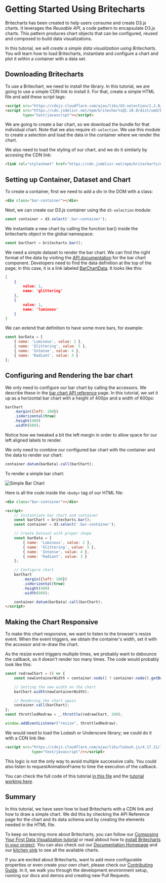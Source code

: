 # Getting Started Using Britecharts
Britecharts has been created to help users consume and create D3.js charts. It leverages the *Reusable API*, a code pattern to encapsulate D3.js charts. This pattern produces chart objects that can be configured, reused and composed to build data visualizations.

In this tutorial, we will *create a simple data visualization using Britecharts*. You will learn how to load Britecharts, instantiate and configure a chart and plot it within a container with a data set.

## Downloading Britecharts
To use a Britechart, we need to install the library. In this tutorial, we are going to use a simple CDN link to install it. For that, create a simple HTML file and add these script tags:

```html
<script src="https://cdnjs.cloudflare.com/ajax/libs/d3-selection/1.2.0/d3-selection.js"></script>
<script src="https://cdn.jsdelivr.net/npm/britecharts@2.10.0/dist/umd/bar.min.js"
        type="text/javascript"></script>
```
We are going to create a bar chart, so we download the bundle for that individual chart. Note that we also require `d3-selection`. We use this module to create a selection and load the data in the container where we render the chart.

We also need to load the styling of our chart, and we do it similarly by accesing the CDN link:
```html
<link rel="stylesheet" href="https://cdn.jsdelivr.net/npm/britecharts/dist/css/britecharts.min.css" type="text/css" />
```

## Setting up Container, Dataset and Chart
To create a container, first we need to add a div in the DOM with a class:
```html
<div class="bar-container"></div>
```
Next, we can create our D3.js container using the `d3-selection` module:
```js
const container = d3.select('.bar-container');
```

We instantiate a new chart by calling the function bar() inside the britecharts object in the global namespace:
```js
const barChart = britecharts.bar();
```
We need a simple dataset to render the bar chart. We can find the right format of the data by visiting the [API documentation][barChartAPI] for the bar chart component. Developers need to find the data definition at the top of the page; in this case, it is a link labeled [BarChartData][barChartDataSchema]. It looks like this:
```json
[
    {
        value: 1,
        name: 'glittering'
    },
    {
        value: 1,
        name: 'luminous'
    }
]
```
We can extend that definition to have some more bars, for example:
```js
const barData = [
    { name: 'Luminous', value: 2 },
    { name: 'Glittering', value: 5 },
    { name: 'Intense', value: 4 },
    { name: 'Radiant', value: 3 }
];
```

## Configuring and Rendering the bar chart
We only need to configure our bar chart by calling the accessors. We describe these in the [bar chart API reference][barChartAPI] page. In this tutorial, we set it up as a horizontal bar chart with a height of 400px and a width of 600px:
```js
barChart
    .margin({left: 100})
    .isHorizontal(true)
    .height(400)
    .width(600);
```
Notice how we tweaked a bit the left margin in order to allow space for our left aligned labels to render.

We only need to combine our configured bar chart with the container and the data to render our chart:
```js
container.datum(barData).call(barChart);
```
To render a simple bar chart:

![Simple Bar Chart][barChartImg]

Here is all the code inside the `<body>` tag of our HTML file:
```html
<div class="bar-container"></div>

<script>
    // Instantiate bar chart and container
    const barChart = britecharts.bar();
    const container = d3.select('.bar-container');

    // Create Dataset with proper shape
    const barData = [
        { name: 'Luminous', value: 2 },
        { name: 'Glittering', value: 5 },
        { name: 'Intense', value: 4 },
        { name: 'Radiant', value: 3 }
    ];

    // Configure chart
    barChart
        .margin({left: 100})
        .isHorizontal(true)
        .height(400)
        .width(600);

    container.datum(barData).call(barChart);
</script>
```

## Making the Chart Responsive
To make this chart responsive, we want to listen to the browser's resize event. When the event triggers, we obtain the container's width, set it with the accessor and re-draw the chart.

As the resize event triggers multiple times, we probably want to debounce the callback, so it doesn't render too many times. The code would probably look like this:
```js
const redrawChart = () => {
    const newContainerWidth = container.node() ? container.node().getBoundingClientRect().width : false;

    // Setting the new width on the chart
    barChart.width(newContainerWidth);

    // Rendering the chart again
    container.call(barChart);
};
const throttledRedraw = _.throttle(redrawChart, 200);

window.addEventListener("resize", throttledRedraw);

```
We would need to load the Lodash or Underscore library; we could do it with a CDN link like:
```html
<script src="https://cdnjs.cloudflare.com/ajax/libs/lodash.js/4.17.11/lodash.min.js"
            type="text/javascript"/></script>
```

This logic is not the only way to avoid multiple successive calls. You could also listen to requestAnimationFrame to time the execution of the callback.

You can check the full code of this tutorial [in this file][simpleBarChartTutorialHTML] and the [tutorial working here][simpleBarChartTutorial].

## Summary
In this tutorial, we have seen how to load Britecharts with a CDN link and how to draw a simple chart. We did this by checking the API Reference page for the chart and its data schema and by creating the elements needed in the HTML file.

To keep on learning more about Britecharts, you can follow our [Composing Your First Data Visualization tutorial][composingDataviz] or read abbout how to [install Britecharts in your project][installingBritecharts]. You can also check out our [Documentation Homepage][home] and our [kitchen sink][demos] to see all the available charts.

If you are excited about Britecharts, want to add more configurable properties or even create your own chart, please check our [Contributing Guide][contribute]. In it, we walk you through the development environment setup, running our docs and demos and creating new Pull Requests.

[home]: http://eventbrite.github.io/britecharts/
[demos]: http://eventbrite.github.io/britecharts/tutorial-kitchen-sink.html
[contribute]: https://github.com/britecharts/britecharts/blob/master/.github/CONTRIBUTING.md
[barChartAPI]: http://eventbrite.github.io/britecharts/module-Bar.html
[barChartDataSchema]: http://eventbrite.github.io/britecharts/global.html#BarChartData
[barChartImg]: https://raw.githubusercontent.com/britecharts/britecharts/master/src/doc/images/tutorials/simple-bar-chart.png
[simpleBarChartTutorialHTML]: https://github.com/britecharts/britecharts/blob/master/src/doc/html/tutorial-simple-bar-chart.html
[simpleBarChartTutorial]: http://eventbrite.github.io/britecharts/tutorial-simple-bar-chart.html
[composingDataviz]: http://eventbrite.github.io/britecharts/composing-dataviz.html
[installingBritecharts]: http://eventbrite.github.io/britecharts/installing-britecharts.html
